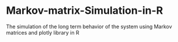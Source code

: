 # Markov-matrix-Simulation-in-R
The simulation of the long term behavior of the system using Markov matrices and plotly library in R
